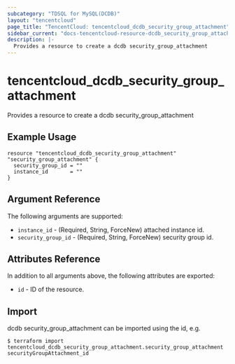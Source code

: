 ```yaml
---
subcategory: "TDSQL for MySQL(DCDB)"
layout: "tencentcloud"
page_title: "TencentCloud: tencentcloud_dcdb_security_group_attachment"
sidebar_current: "docs-tencentcloud-resource-dcdb_security_group_attachment"
description: |-
  Provides a resource to create a dcdb security_group_attachment
---
```


# tencentcloud_dcdb_security_group_attachment

Provides a resource to create a dcdb security_group_attachment

## Example Usage

```hcl
resource "tencentcloud_dcdb_security_group_attachment" "security_group_attachment" {
  security_group_id = ""
  instance_id       = ""
}
```

## Argument Reference

The following arguments are supported:

* `instance_id` - (Required, String, ForceNew) attached instance id.
* `security_group_id` - (Required, String, ForceNew) security group id.

## Attributes Reference

In addition to all arguments above, the following attributes are exported:

* `id` - ID of the resource.




## Import

dcdb security_group_attachment can be imported using the id, e.g.
```
$ terraform import tencentcloud_dcdb_security_group_attachment.security_group_attachment securityGroupAttachment_id
```

